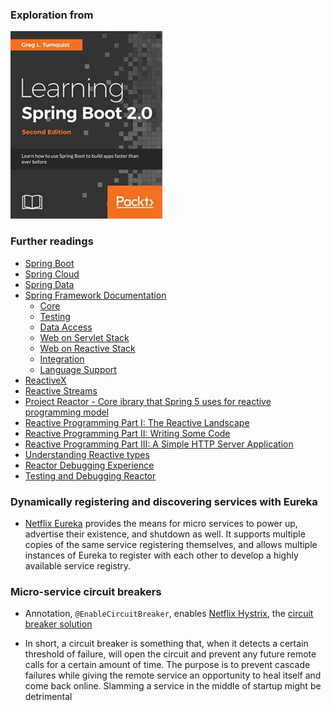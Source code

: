 ### Exploration from
 
[![Spring Boot 2.0](./learning-spring-boot-2.jpeg)](https://www.packtpub.com/application-development/learning-spring-boot-20-second-edition)


### Further readings
 - [Spring Boot](https://spring.io/projects/spring-boot)
 - [Spring Cloud](https://spring.io/projects/spring-cloud)
 - [Spring Data](https://spring.io/projects/spring-data)
 - [Spring Framework Documentation](https://docs.spring.io/spring/docs/current/spring-framework-reference/index.html)
   - [Core](https://docs.spring.io/spring/docs/current/spring-framework-reference/core.html#spring-core)
   - [Testing](https://docs.spring.io/spring/docs/current/spring-framework-reference/testing.html#testing)
   - [Data Access](https://docs.spring.io/spring/docs/current/spring-framework-reference/data-access.html#spring-data-tier)
   - [Web on Servlet Stack](https://docs.spring.io/spring/docs/current/spring-framework-reference/web.html#spring-web)
   - [Web on Reactive Stack](https://docs.spring.io/spring/docs/current/spring-framework-reference/web-reactive.html#spring-webflux)
   - [Integration](https://docs.spring.io/spring/docs/current/spring-framework-reference/integration.html#spring-integration)
   - [Language Support](https://docs.spring.io/spring/docs/current/spring-framework-reference/languages.html#languages)
 - [ReactiveX](http://reactivex.io/)
 - [Reactive Streams](http://www.reactive-streams.org/)
 - [Project Reactor - Core ibrary that Spring 5 uses for reactive programming model](https://projectreactor.io/)
 - [Reactive Programming Part I: The Reactive Landscape](http://bit.ly/reactive-part-1)
 - [Reactive Programming Part II: Writing Some Code](http://bit.ly/reactive-part-2)
 - [Reactive Programming Part III: A Simple HTTP Server Application](http://bit.ly/reactive-part-3)
 - [Understanding Reactive types](http://bit.ly/reactive-types)
 - [Reactor Debugging Experience](https://spring.io/blog/2019/03/28/reactor-debugging-experience)
 - [Testing and Debugging Reactor](https://www.cms.lk/testing-debugging-reactor/)

### Dynamically registering and discovering services with Eureka

 - [Netflix Eureka](https://github.com/Netflix/eureka) provides the means for micro services to power up,
   advertise their existence, and shutdown as well. It supports multiple copies of the same service
   registering themselves, and allows multiple instances of Eureka to register with each other to develop
   a highly available service registry.

### Micro-service circuit breakers

 - Annotation, `@EnableCircuitBreaker`, enables [Netflix Hystrix](https://github.com/Netflix/Hystrix),
   the [circuit breaker solution](https://martinfowler.com/bliki/CircuitBreaker.html)
   
 - In short, a circuit breaker is something that, when it detects a certain threshold of failure, will open the
   circuit and prevent any future remote calls for a certain amount of time. The purpose is to prevent
   cascade failures while giving the remote service an opportunity to heal itself and come back online.
   Slamming a service in the middle of startup might be detrimental















